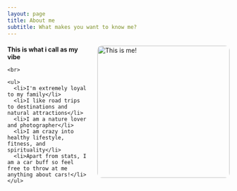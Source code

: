 ```yaml
---
layout: page
title: About me
subtitle: What makes you want to know me?
---
```


<div style="margin-bottom: 20px;"></div>

<div style="display: flex; align-items: flex-start;">
  
  <div style="flex: 1;">
    <div>
      <strong>This is what i call as my vibe</strong>
    </div>
    
    <br>
    
    <ul>
      <li>I'm extremely loyal to my family</li>
      <li>I like road trips to destinations and natural attractions</li>
      <li>I am a nature lover and photographer</li>
      <li>I am crazy into healthy lifestyle, fitness, and spirituality</li>
      <li>Apart from stats, I am a car buff so feel free to throw at me anything about cars!</li>
    </ul>
  </div>

  <div style="flex: 1; margin-left: 20px;">
    <img src="https://github.com/siddharthmaredu/siddharthmaredu.github.io/raw/master/assets/img/IMG_7208-compressed.jpg" alt="This is me!" style="width: 300px; border-radius: 10px; align-self: flex-start;">
  </div>

</div>
